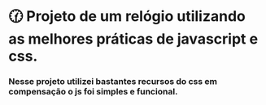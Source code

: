 # 🕜 Projeto de um relógio utilizando as melhores práticas de  javascript e css.

### Nesse projeto utilizei bastantes recursos do css em compensação o js foi simples e funcional.
